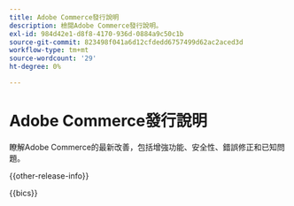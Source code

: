 ```yaml
---
title: Adobe Commerce發行說明
description: 檢閱Adobe Commerce發行說明。
exl-id: 984d42e1-d8f8-4170-936d-0884a9c50c1b
source-git-commit: 823498f041a6d12cfdedd6757499d62ac2aced3d
workflow-type: tm+mt
source-wordcount: '29'
ht-degree: 0%

---
```


# Adobe Commerce發行說明

瞭解Adobe Commerce的最新改善，包括增強功能、安全性、錯誤修正和已知問題。

{{other-release-info}}

{{bics}}
